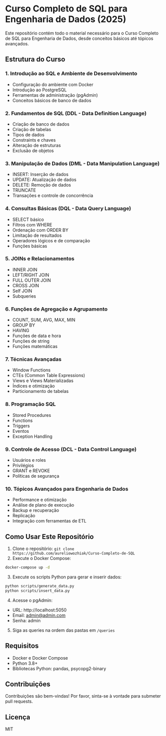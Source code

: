 # Curso Completo de SQL para Engenharia de Dados (2025)

Este repositório contém todo o material necessário para o Curso Completo de SQL para Engenharia de Dados, desde conceitos básicos até tópicos avançados.

## Estrutura do Curso

### 1. Introdução ao SQL e Ambiente de Desenvolvimento
- Configuração do ambiente com Docker
- Introdução ao PostgreSQL
- Ferramentas de administração (pgAdmin)
- Conceitos básicos de banco de dados

### 2. Fundamentos de SQL (DDL - Data Definition Language)
- Criação de banco de dados
- Criação de tabelas
- Tipos de dados
- Constraints e chaves
- Alteração de estruturas
- Exclusão de objetos

### 3. Manipulação de Dados (DML - Data Manipulation Language)
- INSERT: Inserção de dados
- UPDATE: Atualização de dados
- DELETE: Remoção de dados
- TRUNCATE
- Transações e controle de concorrência

### 4. Consultas Básicas (DQL - Data Query Language)
- SELECT básico
- Filtros com WHERE
- Ordenação com ORDER BY
- Limitação de resultados
- Operadores lógicos e de comparação
- Funções básicas

### 5. JOINs e Relacionamentos
- INNER JOIN
- LEFT/RIGHT JOIN
- FULL OUTER JOIN
- CROSS JOIN
- Self JOIN
- Subqueries

### 6. Funções de Agregação e Agrupamento
- COUNT, SUM, AVG, MAX, MIN
- GROUP BY
- HAVING
- Funções de data e hora
- Funções de string
- Funções matemáticas

### 7. Técnicas Avançadas
- Window Functions
- CTEs (Common Table Expressions)
- Views e Views Materializadas
- Índices e otimização
- Particionamento de tabelas

### 8. Programação SQL
- Stored Procedures
- Functions
- Triggers
- Eventos
- Exception Handling

### 9. Controle de Acesso (DCL - Data Control Language)
- Usuários e roles
- Privilégios
- GRANT e REVOKE
- Políticas de segurança

### 10. Tópicos Avançados para Engenharia de Dados
- Performance e otimização
- Análise de plano de execução
- Backup e recuperação
- Replicação
- Integração com ferramentas de ETL

## Como Usar Este Repositório

1. Clone o repositório: ```git clone https://github.com/aureliowozhiak/Curso-Completo-de-SQL```
2. Execute o Docker Compose:
```bash
docker-compose up -d
```

3. Execute os scripts Python para gerar e inserir dados:
```bash
python scripts/generate_data.py
python scripts/insert_data.py
```

4. Acesse o pgAdmin:
- URL: http://localhost:5050
- Email: admin@admin.com
- Senha: admin

5. Siga as queries na ordem das pastas em `/queries`

## Requisitos
- Docker e Docker Compose
- Python 3.8+
- Bibliotecas Python: pandas, psycopg2-binary

## Contribuições
Contribuições são bem-vindas! Por favor, sinta-se à vontade para submeter pull requests.

## Licença
MIT 
